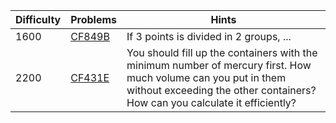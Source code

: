 | Difficulty | Problems | Hints |
| -------- | -------- | -------- |
| 1600 | [CF849B](https://codeforces.com/problemset/problem/849/B) | If $3$ points is divided in $2$ groups, ... |
| 2200 | [CF431E](https://codeforces.com/problemset/problem/431/E) | You should fill up the containers with the minimum number of mercury first. How much volume can you put in them without exceeding the other containers? How can you calculate it efficiently? |